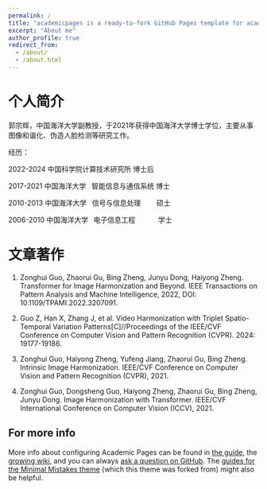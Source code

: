 ```yaml
---
permalink: /
title: "academicpages is a ready-to-fork GitHub Pages template for academic personal websites"
excerpt: "About me"
author_profile: true
redirect_from: 
  - /about/
  - /about.html
---
```


个人简介
======
郭宗辉，中国海洋大学副教授，于2021年获得中国海洋大学博士学位，主要从事图像和谐化、伪造人脸检测等研究工作。

经历：

2022-2024 中国科学院计算技术研究所 博士后

2017-2021 中国海洋大学  智能信息与通信系统 博士

2010-2013 中国海洋大学  信号与信息处理     硕士

2006-2010 中国海洋大学  电子信息工程       学士

文章著作
======
1. Zonghui Guo, Zhaorui Gu, Bing Zheng, Junyu Dong, Haiyong Zheng. Transformer for Image Harmonization and Beyond. IEEE Transactions on Pattern Analysis and Machine Intelligence, 2022, DOI: 10.1109/TPAMI.2022.3207091.

2. Guo Z, Han X, Zhang J, et al. Video Harmonization with Triplet Spatio-Temporal Variation Patterns[C]//Proceedings of the IEEE/CVF Conference on Computer Vision and Pattern Recognition (CVPR). 2024: 19177-19186.

3. Zonghui Guo, Haiyong Zheng, Yufeng Jiang, Zhaorui Gu, Bing Zheng. Intrinsic Image Harmonization. IEEE/CVF Conference on Computer Vision and Pattern Recognition (CVPR), 2021. 

4. Zonghui Guo, Dongsheng Guo, Haiyong Zheng, Zhaorui Gu, Bing Zheng, Junyu Dong. Image Harmonization with Transformer. IEEE/CVF International Conference on Computer Vision (ICCV), 2021.

For more info
------
More info about configuring Academic Pages can be found in [the guide](https://academicpages.github.io/markdown/), the [growing wiki](https://github.com/academicpages/academicpages.github.io/wiki), and you can always [ask a question on GitHub](https://github.com/academicpages/academicpages.github.io/discussions). The [guides for the Minimal Mistakes theme](https://mmistakes.github.io/minimal-mistakes/docs/configuration/) (which this theme was forked from) might also be helpful.
